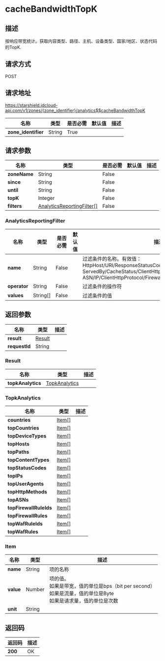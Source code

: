 # cacheBandwidthTopK


## 描述
按响应带宽统计。获取内容类型、路径、主机、设备类型、国家/地区、状态代码的TopK.

## 请求方式
POST

## 请求地址
https://starshield.jdcloud-api.com/v1/zones/{zone_identifier}/analytics$$cacheBandwidthTopK

|名称|类型|是否必需|默认值|描述|
|---|---|---|---|---|
|**zone_identifier**|String|True| | |

## 请求参数
|名称|类型|是否必需|默认值|描述|
|---|---|---|---|---|
|**zoneName**|String|False| | |
|**since**|String|False| | |
|**until**|String|False| | |
|**topK**|Integer|False| | |
|**filters**|[AnalyticsReportingFilter[]](cacheBandwidthTopK#analyticsreportingfilter)|False| | |

### <div id="analyticsreportingfilter">AnalyticsReportingFilter</div>
|名称|类型|是否必需|默认值|描述|
|---|---|---|---|---|
|**name**|String|False| |过滤条件的名称。有效值：<br>HttpHost/URI/ResponseStatusCode/ClientDeviceType/<br>ServedBy/CacheStatus/ClientHttpMethod/ResponseContentType/<br>ASN/IP/ClientHttpProtocol/FirewallSource/UserAgent<br>|
|**operator**|String|False| |过滤条件的操作符|
|**values**|String[]|False| |过滤条件的值|

## 返回参数
|名称|类型|描述|
|---|---|---|
|**result**|[Result](cacheBandwidthTopK#result)| |
|**requestId**|String| |

### <div id="result">Result</div>
|名称|类型|描述|
|---|---|---|
|**topkAnalytics**|[TopkAnalytics](cacheBandwidthTopK#topkanalytics)| |
### <div id="topkanalytics">TopkAnalytics</div>
|名称|类型|描述|
|---|---|---|
|**countries**|[Item[]](cacheBandwidthTopK#item)| |
|**topCountries**|[Item[]](cacheBandwidthTopK#item)| |
|**topDeviceTypes**|[Item[]](cacheBandwidthTopK#item)| |
|**topHosts**|[Item[]](cacheBandwidthTopK#item)| |
|**topPaths**|[Item[]](cacheBandwidthTopK#item)| |
|**topContentTypes**|[Item[]](cacheBandwidthTopK#item)| |
|**topStatusCodes**|[Item[]](cacheBandwidthTopK#item)| |
|**topIPs**|[Item[]](cacheBandwidthTopK#item)| |
|**topUserAgents**|[Item[]](cacheBandwidthTopK#item)| |
|**topHttpMethods**|[Item[]](cacheBandwidthTopK#item)| |
|**topASNs**|[Item[]](cacheBandwidthTopK#item)| |
|**topFirewallRuleIds**|[Item[]](cacheBandwidthTopK#item)| |
|**topFirewallRules**|[Item[]](cacheBandwidthTopK#item)| |
|**topWafRuleIds**|[Item[]](cacheBandwidthTopK#item)| |
|**topWafRules**|[Item[]](cacheBandwidthTopK#item)| |
### <div id="item">Item</div>
|名称|类型|描述|
|---|---|---|
|**name**|String|项的名称|
|**value**|Number|项的值。<br>如果是带宽，值的单位是bps（bit per second）<br>如果是流量，值的单位是Byte<br>如果是请求量，值的单位是次数<br>|
|**unit**|String| |

## 返回码
|返回码|描述|
|---|---|
|**200**|OK|
